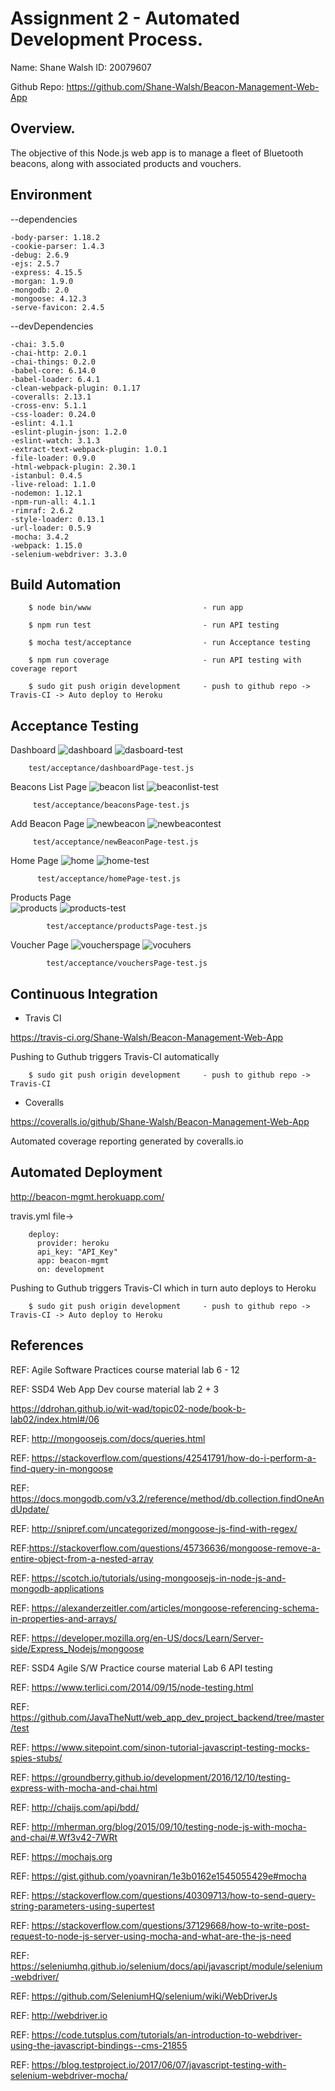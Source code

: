# Assignment 2 - Automated Development Process.

Name: Shane Walsh
ID: 20079607

Github Repo:
https://github.com/Shane-Walsh/Beacon-Management-Web-App

## Overview.

The objective of this Node.js web app is to manage a fleet of Bluetooth beacons,
along with associated products and vouchers.

## Environment 
--dependencies


    -body-parser: 1.18.2
    -cookie-parser: 1.4.3
    -debug: 2.6.9
    -ejs: 2.5.7
    -express: 4.15.5
    -morgan: 1.9.0
    -mongodb: 2.0
    -mongoose: 4.12.3
    -serve-favicon: 2.4.5
  
 --devDependencies
  
  
    -chai: 3.5.0
    -chai-http: 2.0.1
    -chai-things: 0.2.0
    -babel-core: 6.14.0
    -babel-loader: 6.4.1
    -clean-webpack-plugin: 0.1.17
    -coveralls: 2.13.1
    -cross-env: 5.1.1
    -css-loader: 0.24.0
    -eslint: 4.1.1
    -eslint-plugin-json: 1.2.0
    -eslint-watch: 3.1.3
    -extract-text-webpack-plugin: 1.0.1
    -file-loader: 0.9.0
    -html-webpack-plugin: 2.30.1
    -istanbul: 0.4.5
    -live-reload: 1.1.0
    -nodemon: 1.12.1
    -npm-run-all: 4.1.1
    -rimraf: 2.6.2
    -style-loader: 0.13.1
    -url-loader: 0.5.9
    -mocha: 3.4.2
    -webpack: 1.15.0
    -selenium-webdriver: 3.3.0


## Build Automation 

        $ node bin/www                         - run app

        $ npm run test                         - run API testing

        $ mocha test/acceptance                - run Acceptance testing

        $ npm run coverage                     - run API testing with coverage report

        $ sudo git push origin development     - push to github repo -> Travis-CI -> Auto deploy to Heroku 


## Acceptance Testing
Dashboard
![dashboard](https://user-images.githubusercontent.com/20372577/33910698-8f84f104-df87-11e7-940c-828aa1afe1d9.png)
![dasboard-test](https://user-images.githubusercontent.com/20372577/33910704-98ab5246-df87-11e7-9e7d-8ef845627c15.png)


        test/acceptance/dashboardPage-test.js
        
        
Beacons List Page
![beacon list](https://user-images.githubusercontent.com/20372577/33910710-9ec7d294-df87-11e7-9470-2038df7a9cb0.png)
![beaconlist-test](https://user-images.githubusercontent.com/20372577/33910725-a91b301a-df87-11e7-84f0-fb020753e306.png)


         test/acceptance/beaconsPage-test.js
         
Add Beacon Page
![newbeacon](https://user-images.githubusercontent.com/20372577/33910744-bbb6f466-df87-11e7-9dc5-c59524f850ba.png)
![newbeacontest](https://user-images.githubusercontent.com/20372577/33910754-c4968240-df87-11e7-92d6-064874353b4c.png)


         test/acceptance/newBeaconPage-test.js

Home Page
![home](https://user-images.githubusercontent.com/20372577/33910735-b092bfac-df87-11e7-88ba-8445f0d3a52a.png)
![home-test](https://user-images.githubusercontent.com/20372577/33910732-ae2953a2-df87-11e7-9ea4-b8c7d61b3187.png)


          test/acceptance/homePage-test.js
          
     
Products Page     
![products](https://user-images.githubusercontent.com/20372577/33910765-cb7f7cec-df87-11e7-8c3d-0055702ba40b.png)
![products-test](https://user-images.githubusercontent.com/20372577/33910761-c94fd426-df87-11e7-9251-ef17ae7f2b98.png)


            test/acceptance/productsPage-test.js

Voucher Page
![voucherspage](https://user-images.githubusercontent.com/20372577/33910810-e591381e-df87-11e7-802f-ee3077a0dbb6.png)
![vocuhers](https://user-images.githubusercontent.com/20372577/33910789-d544e3a2-df87-11e7-8db7-378296e65ce5.png)


            test/acceptance/vouchersPage-test.js
            
            
## Continuous Integration

- Travis CI


https://travis-ci.org/Shane-Walsh/Beacon-Management-Web-App


Pushing to Guthub triggers Travis-CI automatically


        $ sudo git push origin development     - push to github repo -> Travis-CI


- Coveralls 


https://coveralls.io/github/Shane-Walsh/Beacon-Management-Web-App



Automated coverage reporting generated by coveralls.io 



## Automated Deployment 

http://beacon-mgmt.herokuapp.com/



travis.yml file->


        deploy:
          provider: heroku
          api_key: "API_Key"
          app: beacon-mgmt
          on: development
  
  

Pushing to Guthub triggers Travis-CI which in turn auto deploys to Heroku 



        $ sudo git push origin development     - push to github repo -> Travis-CI -> Auto deploy to Heroku 



## References 

REF: Agile Software Practices course material lab 6 - 12


REF: SSD4 Web App Dev course material lab 2 + 3


https://ddrohan.github.io/wit-wad/topic02-node/book-b-lab02/index.html#/06


REF: http://mongoosejs.com/docs/queries.html


REF: https://stackoverflow.com/questions/42541791/how-do-i-perform-a-find-query-in-mongoose


REF: https://docs.mongodb.com/v3.2/reference/method/db.collection.findOneAndUpdate/


REF: http://snipref.com/uncategorized/mongoose-js-find-with-regex/


REF:https://stackoverflow.com/questions/45736636/mongoose-remove-a-entire-object-from-a-nested-array


REF: https://scotch.io/tutorials/using-mongoosejs-in-node-js-and-mongodb-applications


REF: https://alexanderzeitler.com/articles/mongoose-referencing-schema-in-properties-and-arrays/


REF: https://developer.mozilla.org/en-US/docs/Learn/Server-side/Express_Nodejs/mongoose


REF: SSD4 Agile S/W Practice course material Lab 6 API testing


REF: https://www.terlici.com/2014/09/15/node-testing.html


REF: https://github.com/JavaTheNutt/web_app_dev_project_backend/tree/master/test


REF: https://www.sitepoint.com/sinon-tutorial-javascript-testing-mocks-spies-stubs/


REF: https://groundberry.github.io/development/2016/12/10/testing-express-with-mocha-and-chai.html


REF: http://chaijs.com/api/bdd/


REF: http://mherman.org/blog/2015/09/10/testing-node-js-with-mocha-and-chai/#.Wf3v42-7WRt


REF: https://mochajs.org


REF: https://gist.github.com/yoavniran/1e3b0162e1545055429e#mocha


REF: https://stackoverflow.com/questions/40309713/how-to-send-query-string-parameters-using-supertest


REF: https://stackoverflow.com/questions/37129668/how-to-write-post-request-to-node-js-server-using-mocha-and-what-are-the-js-need


REF: https://seleniumhq.github.io/selenium/docs/api/javascript/module/selenium-webdriver/


REF: https://github.com/SeleniumHQ/selenium/wiki/WebDriverJs


REF: http://webdriver.io


REF: https://code.tutsplus.com/tutorials/an-introduction-to-webdriver-using-the-javascript-bindings--cms-21855


REF: https://blog.testproject.io/2017/06/07/javascript-testing-with-selenium-webdriver-mocha/
